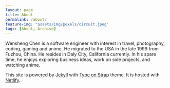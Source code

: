 ```yaml
---
layout: page
title: About
permalink: /about/
feature-img: "assets/img/pexels/circuit.jpeg"
tags: [About, Archive]
---
```


Wensheng Chen is a software engineer with interest in travel, photography, coding, gaming and anime. He migrated to the USA in the late 1999 from Fuzhou, China. He resides in Daly City, California currently. In his spare time, he enjoys exploring business ideas, work on side projects, and watching anime. 

This site is powered by <a href="https://jekyllrb.com/" rel="nofollow">Jekyll</a> with <a href="https://github.com/sylhare/Type-on-Strap" rel="nofollow">Type on Strap</a> theme. It is hosted with <a href="https://www.netlify.com" rel="nofollow">Netlify</a>.